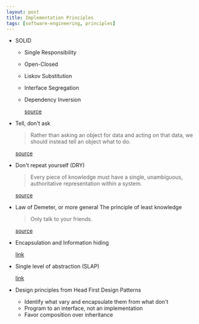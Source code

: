 ```yaml
---
layout: post
title: Implementation Principles
tags: [software-engineering, principles]
---
```

- SOLID
  - Single Responsibility
  - Open-Closed
  - Liskov Substitution
  - Interface Segregation
  - Dependency Inversion

    [source](http://butunclebob.com/ArticleS.UncleBob.PrinciplesOfOod)

- Tell, don't ask

    > Rather than asking an object for data and acting on that data, we should instead tell an object what to do.

	[source](http://martinfowler.com/bliki/TellDontAsk.html)

- Don't repeat yourself (DRY)

    > Every piece of knowledge must have a single, unambiguous, authoritative representation within a system.

	[source](http://c2.com/cgi/wiki?DontRepeatYourself)

- Law of Demeter, or more general The principle of least knowledge

    > Only talk to your friends.

	[source](http://www.ccs.neu.edu/home/lieber/LoD.html)

- Encapsulation and Information hiding

    [link](http://www.javaworld.com/article/2075271/core-java/encapsulation-is-not-information-hiding.html)

- Single level of abstraction (SLAP)

     [link](http://clean-code-developer.com/Orange-Grade.ashx)

- Design principles from Head First Design Patterns
  - Identify what vary and encapsulate them from what don't
  - Program to an interface, not an implementation
  - Favor composition over inheritance
